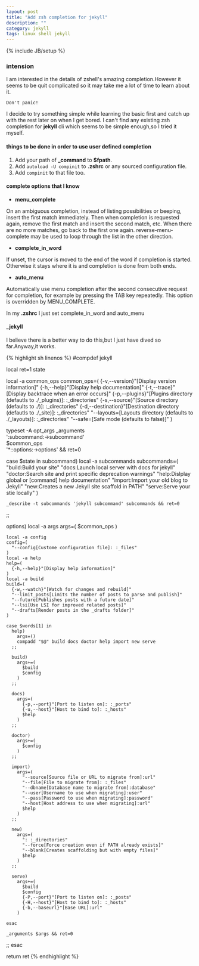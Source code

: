 ```yaml
---
layout: post
title: "Add zsh completion for jekyll"
description: ""
category: jekyll
tags: linux shell jekyll
---
```

{% include JB/setup %}

### intension

I am interested in the details of zshell's amazing completion.However it seems to be quit complicated so it may take me a lot of time
to learn about it.

`Don't panic!`

I decide to try something simple while learning the basic first and catch up with the rest later on when I get bored.
I can't find any existing zsh completion for **jekyll** cli which seems to be simple enough,so I tried it myself.

#### things to be done in order to use user defined completion

1. Add your path of **\_command** to **$fpath**.
2. Add `autoload -U compinit` to **.zshrc** or any sourced configuration file.
3. Add `compinit` to that file too.

#### complete options that I know

* **menu_complete**

On an ambiguous completion, instead of listing possibilities or beeping, insert the first match immediately. Then when completion is requested again, remove the first match and insert the second match, etc. When there are no more matches, go back to the first one again. reverse-menu-complete may be used to loop through the list in the other direction.

* **complete_in_word**

If unset, the cursor is moved to the end of the word if completion is started. Otherwise it stays where it is and completion is done from both ends.

* **auto_menu**

Automatically use menu completion after the second consecutive request for completion, for example by pressing the TAB key repeatedly. This option is overridden by MENU_COMPLETE.

In my **.zshrc** I just set complete\_in\_word and auto\_menu

#### \_jekyll
I believe there is a better way to do this,but I just have dived so far.Anyway,it works.

{% highlight sh linenos %}
#compdef jekyll

local ret=1 state

local -a common_ops
common_ops=(
  {-v,--version}"[Display version information]"
  {-h,--help}"[Display help documentation]"
  {-t,--trace}"[Display backtrace when an error occurs]"
  {-p,--plugins}"[Plugins directory (defautls to ./_plugins)]: :_directories"
  {-s,--source}"[Source directory (defaults to ./)]: :_directories"
  {-d,--destination}"[Destination directory (defautls to ./_site)]: :_directories"
  "--layouts=[Layouts directory (defaults to ./_layouts)]: :_directories"
  "--safe=[Safe mode (defaults to false)]"
)

typeset -A opt_args
_arguments \
  ':subcommand:->subcommand' \
  $common_ops \
  '*::options:->options' && ret=0

case $state in
  subcommand)
    local -a subcommands
    subcommands=(
      "build:Build your site"
      "docs:Launch local server with docs for jekyll"
      "doctor:Search site and print specific deprecation warnings"
      "help:Dislplay global or [command] help documentation"
      "import:Import your old blog to Jekyll"
      "new:Creates a new Jekyll site scaffold in PATH"
      "serve:Serve your stie locally"
    )

    _describe -t subcommands 'jekyll subcommand' subcommands && ret=0
  ;;

  options)
    local -a args
    args=(
      $common_ops
    )

    local -a config
    config=(
      "--config[Custome configuration file]: :_files"
    )
    local -a help
    help=(
      {-h,--help}"[Display help information]"
    )
    local -a build
    build=(
      {-w,--watch}"[Watch for changes and rebuild]"
      "--limit_posts[Limits the number of posts to parse and publish]"
      "--future[Publishes posts with a future date]"
      "--lsi[Use LSI for improved related posts]"
      "--drafts[Render posts in the _drafts folder]"
    )

    case $words[1] in
      help)
        args=()
        compadd "$@" build docs doctor help import new serve
      ;;

      build)
        args+=(
          $build
          $config
        )
      ;;

      docs)
        args=(
          {-p,--port}"[Port to listen on]: :_ports"
          {-u,--host}"[Host to bind to]: :_hosts"
          $help
        )
      ;;

      doctor)
        args+=(
          $config
        )
      ;;

      import)
        args=(
          "--source[Source file or URL to migrate from]:url"
          "--file[File to migrate from]: :_files"
          "--dbname[Database name to migrate from]:database"
          "--user[Username to use when migrating]:user"
          "--pass[Password to use when migrating]:password"
          "--host[Host address to use when migrating]:url"
          $help
        )
      ;;

      new)
        args=(
          ": :_directories"
          "--force[Force creation even if PATH already exists]"
          "--blank[Creates scaffolding but with empty files]"
          $help
        )
      ;;

      serve)
        args+=(
          $build
          $config
          {-P,--port}"[Port to listen on]: :_posts"
          {-H,--host}"[Host to bind to]: :_hosts"
          {-b,--baseurl}"[Base URL]:url"
        )

    esac

    _arguments $args && ret=0
  ;;
esac

return ret
{% endhighlight %}
